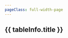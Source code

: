 ```yaml
---
pageClass: full-width-page
---
```

<!-- 这是一个“多表格并列展示”的页面模板 -->
<script setup>
import dataProduct from '@/data/json/塔.json';
import { dataMap } from '../../.vitepress/theme/data-index.js';


// 定义所有表格的信息，用于循环创建内容和导航
const tables = [
  // {
  //   id: 'tower-table',         // 用作锚点的唯一ID
  //   title: '塔',    // 表格的标题
  //   data: dataProduct,           // 绑定的数据
  // },
  {
    id: 'modules-horde-upgradePrestige-table',
    title: '声望升级',
    data: dataMap['modules/horde/upgradePrestige']
  },
  {
    id: 'modules-horde-upgradePremium-table',
    title: '高级升级',
    data: dataMap['modules/horde/upgradePremium']
  },
  {
    id: 'modules-horde-upgrade2-table',
    title: '升级2',
    data: dataMap['modules/horde/upgrade2']
  },
  {
    id: 'modules-horde-trinket-table',
    title: '饰品',
    data: dataMap['modules/horde/trinket']
  },
  {
    id: 'modules-horde-tower-table',
    title: '塔',
    data: dataMap['modules/horde/tower']
  },
  {
    id: 'modules-horde-relic-table',
    title: '圣遗物',
    data: dataMap['modules/horde/relic']
  },
  {
    id: 'modules-horde-heirloom-table',
    title: '传家宝',
    data: dataMap['modules/horde/heirloom']
  },
  {
    id: 'modules-horde-card-table',
    title: '卡牌',
    data: dataMap['modules/horde/card']
  },
  {
    id: 'modules-horde-battlePass-table',
    title: '战斗通行证',
    data: dataMap['modules/horde/battlePass']
  },
  {
    id: 'modules-horde-achievement-table',
    title: '成就',
    data: dataMap['modules/horde/achievement']
  },

];

</script>

<div class="page-container">
  <div class="content-main">
      <div v-for="tableInfo in tables" :key="tableInfo.id">
      <h2 :id="tableInfo.id" class="section-title">{{ tableInfo.title }}</h2>
      <DynamicTable :data="tableInfo.data">
        <template #notes>
          <div v-if="tableInfo.id === 'tower-table'" class="notes-section">
            <ul>
              <li></li>
              <li></li>
            </ul>
          </div>
        </template>
      </DynamicTable>
    </div>
  </div>
</div>
